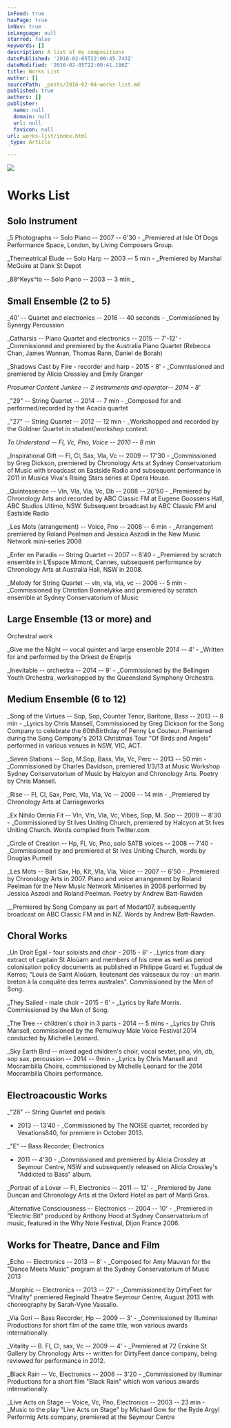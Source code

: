 ```yaml
---
inFeed: true
hasPage: true
inNav: true
inLanguage: null
starred: false
keywords: []
description: A list of my compositions
datePublished: '2016-02-05T22:00:45.743Z'
dateModified: '2016-02-05T22:00:41.186Z'
title: Works List
author: []
sourcePath: _posts/2016-02-04-works-list.md
published: true
authors: []
publisher:
  name: null
  domain: null
  url: null
  favicon: null
url: works-list/index.html
_type: Article

---
```

![](https://the-grid-user-content.s3-us-west-2.amazonaws.com/3be63b74-a075-4e62-8777-0246a4b537eb.jpg)

# Works List

## Solo Instrument

_5 Photographs -- Solo Piano -- 2007 -- 6'30 - _Premiered
at Isle Of Dogs Performance Space, London, by Living Composers Group.

_Themeatrical Elude -- Solo Harp -- 2003 -- 5 min - _Premiered by Marshal McGuire at Dank St Depot

_88^Keys^to -- Solo Piano -- 2003 -- 3 min _

## Small Ensemble (2 to 5)

_40' -- Quartet and electronics --
2016 -- 40 seconds - _Commissioned
by Synergy Percussion

_Catharsis -- Piano Quartet and
electronics -- 2015 -- 7'-12' - _Commissioned
and premiered by the Australia Piano Quartet (Rebecca Chan, James Wannan,
Thomas Rann, Daniel de Borah)

_Shadows Cast by Fire - recorder and harp - 2015 - 8' - _Commissioned and premiered by Alicia Crossley and Emily Granger

_Prosumer Content Junkee -- 2
instruments and operator-- 2014 - 8'_

_"29" -- String Quartet -- 2014 -- 7
min - _Composed
for and performed/recorded by the Acacia quartet

_"27" -- String Quartet -- 2012 -- 12
min - _Workshopped
and recorded by the Goldner Quartet in student/workshop context.

_To Understand -- Fl, Vc, Pno,
Voice -- 2010 -- 8 min_

_Inspirational Gift -- Fl, Cl, Sax,
Vla, Vc -- 2009 -- 17'30 - _Commissioned
by Greg Dickson, premiered by Chronology Arts at Sydney Conservatorium of
Music with broadcast on Eastside Radio and subsequent performance in 2011 in
Musica Viva's Rising Stars series at Opera House.

_Quintessence -- Vln, Vla, Vla, Vc,
Db -- 2008 -- 20'50 - _Premiered
by Chronology Arts and recorded by ABC Classic FM at Eugene Goossens Hall, ABC
Studios Ultimo, NSW. Subsequent broadcast by ABC Classic FM and Eastside Radio

_Les Mots (arrangement) -- Voice,
Pno -- 2008 -- 6 min - _Arrangement
premiered by Roland Peelman and Jessica Aszodi in the New Music Network
mini-series 2008

_Enfer en Paradis -- String Quartet
-- 2007 -- 8'40 - _Premiered
by scratch ensemble in L'Espace Mimont, Cannes, subsequent performance by
Chronology Arts at Australia Hall, NSW in 2008\.

_Melody for String Quartet -- vln,
vla, vla, vc -- 2006 -- 5 min - _Commissioned
by Christian Bonnelykke and premiered by scratch ensemble at Sydney Conservatorium
of Music

## Large Ensemble (13 or more) and
Orchestral work

_Give me the Night -- vocal quintet
and large ensemble 2014 -- 4' - _Written
for and performed by the Orkest de Ereprijs

_Inevitable -- orchestra -- 2014 --
9' - _Commissioned
by the Bellingen Youth Orchestra, workshopped by the Queensland Symphony
Orchestra.

## Medium Ensemble (6 to 12)

_Song of the Virtues -- Sop, Sop,
Counter Tenor, Baritone, Bass -- 2013 -- 8 min - _Lyrics
by Chris Mansell, Commissioned by Greg Dickson for the Song Company to
celebrate the 60thBirthday of Penny Le Couteur. Premiered during
the Song Company's 2013 Christmas Tour "Of Birds and Angels" performed in
various venues in NSW, VIC, ACT.

_Seven Stations -- Sop, M.Sop,
Bass, Vla, Vc, Perc -- 2013 -- 50 min - _Commissioned
by Charles Davidson, premiered 1/3/13 at Music Workshop Sydney Conservatorium
of Music by Halcyon and Chronology Arts. Poetry by Chris Mansell.

_Rise -- Fl, Cl, Sax, Perc, Vla,
Vla, Vc -- 2009 -- 14 min - _Premiered
by Chronology Arts at Carriageworks

_Ex Nihilo Omnia Fit -- Vln, Vln,
Vla, Vc, Vibes, Sop, M. Sop -- 2009 -- 8'30 - _Commissioned by St Ives Uniting Church, premiered
by Halcyon at St Ives Uniting Church. Words complied from Twitter.com

_Circle of Creation -- Hp, Fl, Vc,
Pno, solo SATB voices -- 2008 -- 7'40 - _Commissioned by and premiered at St Ives Uniting Church, words by
Douglas Purnell

_Les Mots -- Bari Sax, Hp, Kit,
Vla, Vla, Voice -- 2007 -- 6'50 - _Premiered
by Chronology Arts in 2007\. Piano and
voice arrangement by Roland Peelman for the New Music Network Miniseries in 2008 performed by
Jessica Aszodi and Roland Peelman. Poetry by Andrew Batt-Rawden

__Premiered
by Song Company as part of Modart07, subsequently broadcast on ABC Classic FM
and in NZ. Words by Andrew Batt-Rawden.

## Choral Works

_Un Droit Égal - four soloists and choir - 2015 - 8' - _Lyrics from diary extract of captain St Aloüarn and members of his crew as well as period colonisation policy documents as published in Philippe Goard et Tugdual de Kerros; "Louis de Saint Aloüarn, lieutenant des vaisseaux du roy : un marin breton à la conquête des terres australes". Commissioned by the Men of Song. 

_They Sailed - male choir - 2015 - 6' - _Lyrics by Rafe Morris. Commissioned by the Men of Song.

_The Tree -- children's choir in 3
parts - 2014 -- 5 mins - _Lyrics
by Chris Mansell, commissioned by the Pemulwuy Male Voice Festival 2014
conducted by Michelle Leonard.

_Sky Earth Bird -- mixed aged
children's choir, vocal sextet, pno, vln, db, sop sax, percussion -- 2014 -- 9min - _Lyrics
by Chris Mansell and Moorambilla Choirs, commissioned by Michelle Leonard for
the 2014 Moorambilla Choirs performance.

## Electroacoustic Works

_"28" -- String Quartet and pedals
- 2013 -- 13'40 - _Commissioned
by The NOISE quartet, recorded by Vexations840, for premiere in October 2013\.

_"E" -- Bass Recorder, Electronics
- 2011 -- 4'30 - _Commissioned
and premiered by Alicia Crossley at Seymour Centre, NSW and subsequently
released on Alicia Crossley's "Addicted to Bass" album.

_Portrait of a Lover -- Fl,
Electronics -- 2011 -- 12' - _Premiered
by Jane Duncan and Chronology Arts at the Oxford Hotel as part of Mardi Gras.

_Alternative Consciousness --
Electronics -- 2004 -- 10' - _Premiered in "Electric:Bit" produced by Anthony Hood at Sydney
Conservatorium of music, featured in the Why Note Festival, Dijon France 2006\.

## Works for Theatre, Dance and Film

_Echo -- Electronics -- 2013 -- 8' - _Composed
for Amy Mauvan for the "Dance Meets Music" program at the Sydney Conservatorium
of Music 2013

_Morphic -- Electronics
-- 2013 -- 27' - _Commissioned by DirtyFeet for "Vitality"
premiered Reginald Theatre Seymour Centre, August 2013 with choreography by
Sarah-Vyne Vassallo.

_Via Gori -- Bass Recorder, Hp --
2009 -- 3' - _Commissioned by Illuminar Productions for
short film of the same title, won various awards internationally.

_Vitality -- B. Fl, Cl, sax, Vc --
2009 -- 4' - _Premiered
at 72 Erskine St Gallery by Chronology Arts -- written for DirtyFeet dance
company, being reviewed for performance in 2012\.

_Black Rain -- Vc, Electronics --
2006 -- 3'20 - _Commissioned by Illuminar Productions for a
short film "Black Rain" which won various awards internationally.

_Live Acts on Stage -- Voice, Vc,
Pno, Electronics -- 2003 -- 23 min - _Music to the play "Live Acts on Stage" by
Michael Gow for the Ryde Argyl Performig Arts company, premiered at the Seymour
Centre